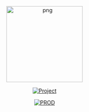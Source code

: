 <p align="center">
<img src="https://avatars.githubusercontent.com/u/62906523?v=4" alt="png" width="200" height="200"/>
</p>
<p align="center">
<a href="#"><img title="Project" src="https://img.shields.io/badge/CVVGEN-purple?style=for-the-badge"></a>
</p>
<p align="center">
<a href="https://github.com/willyperic0"><img title="PROD" src="https://img.shields.io/badge/Author-X Willyperic0-purple.svg?style=for-the-badge&logo=github"></a>
</p>
